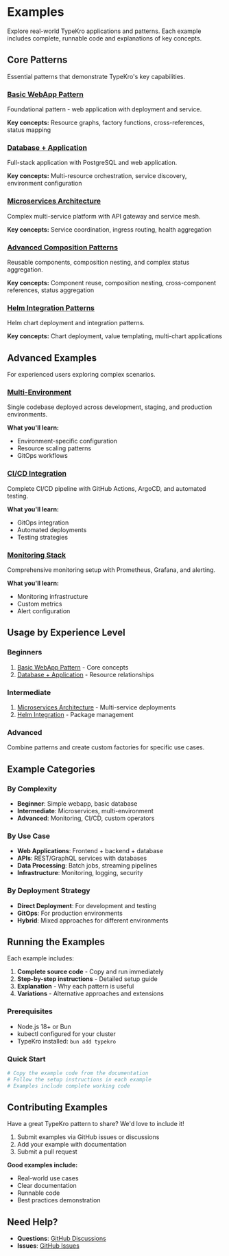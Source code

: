 # Examples

Explore real-world TypeKro applications and patterns. Each example includes complete, runnable code and explanations of key concepts.

## Core Patterns

Essential patterns that demonstrate TypeKro's key capabilities.

### [Basic WebApp Pattern](./basic-webapp.md)
Foundational pattern - web application with deployment and service.

**Key concepts:** Resource graphs, factory functions, cross-references, status mapping

### [Database + Application](./database-app.md) 
Full-stack application with PostgreSQL and web application.

**Key concepts:** Multi-resource orchestration, service discovery, environment configuration

### [Microservices Architecture](./microservices.md)
Complex multi-service platform with API gateway and service mesh.

**Key concepts:** Service coordination, ingress routing, health aggregation

### [Advanced Composition Patterns](./composition-patterns.md)
Reusable components, composition nesting, and complex status aggregation.

**Key concepts:** Component reuse, composition nesting, cross-component references, status aggregation

### [Helm Integration Patterns](./helm-patterns.md)
Helm chart deployment and integration patterns.

**Key concepts:** Chart deployment, value templating, multi-chart applications

## Advanced Examples

For experienced users exploring complex scenarios.

### [Multi-Environment](./multi-environment.md)
Single codebase deployed across development, staging, and production environments.

**What you'll learn:**
- Environment-specific configuration
- Resource scaling patterns
- GitOps workflows

### [CI/CD Integration](./cicd.md)
Complete CI/CD pipeline with GitHub Actions, ArgoCD, and automated testing.

**What you'll learn:**
- GitOps integration
- Automated deployments
- Testing strategies

### [Monitoring Stack](./monitoring.md)
Comprehensive monitoring setup with Prometheus, Grafana, and alerting.

**What you'll learn:**
- Monitoring infrastructure
- Custom metrics
- Alert configuration

## Usage by Experience Level

### **Beginners**
1. [Basic WebApp Pattern](./basic-webapp.md) - Core concepts
2. [Database + Application](./database-app.md) - Resource relationships

### **Intermediate**
1. [Microservices Architecture](./microservices.md) - Multi-service deployments  
2. [Helm Integration](./helm-patterns.md) - Package management

### **Advanced**
Combine patterns and create custom factories for specific use cases.

## Example Categories

### By Complexity
- **Beginner**: Simple webapp, basic database
- **Intermediate**: Microservices, multi-environment
- **Advanced**: Monitoring, CI/CD, custom operators

### By Use Case
- **Web Applications**: Frontend + backend + database
- **APIs**: REST/GraphQL services with databases
- **Data Processing**: Batch jobs, streaming pipelines
- **Infrastructure**: Monitoring, logging, security

### By Deployment Strategy
- **Direct Deployment**: For development and testing
- **GitOps**: For production environments
- **Hybrid**: Mixed approaches for different environments

## Running the Examples

Each example includes:

1. **Complete source code** - Copy and run immediately
2. **Step-by-step instructions** - Detailed setup guide
3. **Explanation** - Why each pattern is useful
4. **Variations** - Alternative approaches and extensions

### Prerequisites

- Node.js 18+ or Bun
- kubectl configured for your cluster
- TypeKro installed: `bun add typekro`

### Quick Start

```bash
# Copy the example code from the documentation
# Follow the setup instructions in each example
# Examples include complete working code
```

## Contributing Examples

Have a great TypeKro pattern to share? We'd love to include it!

1. Submit examples via GitHub issues or discussions
2. Add your example with documentation
3. Submit a pull request

**Good examples include:**
- Real-world use cases
- Clear documentation
- Runnable code
- Best practices demonstration

## Need Help?

- **Questions**: [GitHub Discussions](https://github.com/yehudacohen/typekro/discussions)
- **Issues**: [GitHub Issues](https://github.com/yehudacohen/typekro/issues)
